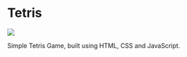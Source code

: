 # Tetris
<img src=https://cdn.steamgriddb.com/logo_thumb/4c4f120e57ea9448ccb7a07c48df40ff.png>

Simple Tetris Game, built using HTML, CSS and JavaScript. 
